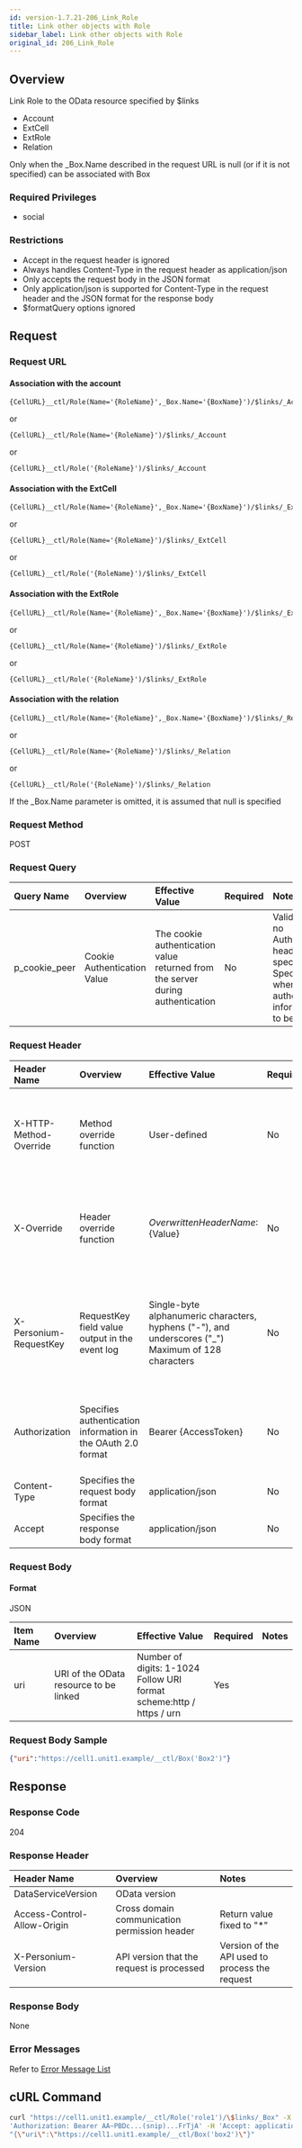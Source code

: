 ```yaml
---
id: version-1.7.21-206_Link_Role
title: Link other objects with Role
sidebar_label: Link other objects with Role
original_id: 206_Link_Role
---
```


## Overview

Link Role to the OData resource specified by $links

* Account
* ExtCell
* ExtRole
* Relation

Only when the \_Box.Name described in the request URL is null (or if it is not specified) can be associated with Box

### Required Privileges

* social 

### Restrictions

* Accept in the request header is ignored
* Always handles Content-Type in the request header as application/json
* Only accepts the request body in the JSON format
* Only application/json is supported for Content-Type in the request header and the JSON format for the response body
* $formatQuery options ignored


## Request

### Request URL

#### Association with the account

```
{CellURL}__ctl/Role(Name='{RoleName}',_Box.Name='{BoxName}')/$links/_Account
```

or

```
{CellURL}__ctl/Role(Name='{RoleName}')/$links/_Account
```

or

```
{CellURL}__ctl/Role('{RoleName}')/$links/_Account
```

#### Association with the ExtCell

```
{CellURL}__ctl/Role(Name='{RoleName}',_Box.Name='{BoxName}')/$links/_ExtCell
```

or

```
{CellURL}__ctl/Role(Name='{RoleName}')/$links/_ExtCell
```

or

```
{CellURL}__ctl/Role('{RoleName}')/$links/_ExtCell
```

#### Association with the ExtRole

```
{CellURL}__ctl/Role(Name='{RoleName}',_Box.Name='{BoxName}')/$links/_ExtRole
```

or

```
{CellURL}__ctl/Role(Name='{RoleName}')/$links/_ExtRole
```

or

```
{CellURL}__ctl/Role('{RoleName}')/$links/_ExtRole
```

#### Association with the relation

```
{CellURL}__ctl/Role(Name='{RoleName}',_Box.Name='{BoxName}')/$links/_Relation
```

or

```
{CellURL}__ctl/Role(Name='{RoleName}')/$links/_Relation
```

or

```
{CellURL}__ctl/Role('{RoleName}')/$links/_Relation
```

If the \_Box.Name parameter is omitted, it is assumed that null is specified

### Request Method

POST

### Request Query

|Query Name|Overview|Effective Value|Required|Notes|
|:--|:--|:--|:--|:--|
|p_cookie_peer|Cookie Authentication Value|The cookie authentication value returned from the server during authentication|No|Valid only if no Authorization header specified<br>Specify this when cookie authentication information is to be used|

### Request Header

|Header Name|Overview|Effective Value|Required|Notes|
|:--|:--|:--|:--|:--|
|X-HTTP-Method-Override|Method override function|User-defined|No|If you specify this value when requesting with the POST method, the specified value will be used as a method.|
|X-Override|Header override function|${OverwrittenHeaderName}:${Value}|No|Overwrite normal HTTP header value. To overwrite multiple headers, specify multiple X-Override headers.|
|X-Personium-RequestKey|RequestKey field value output in the event log|Single-byte alphanumeric characters, hyphens ("-"), and underscores ("_")<br>Maximum of 128 characters|No|When not specified, default value given with ${4 digits}_${22 digits} Base64url characters format representing an UUID for each request|
|Authorization|Specifies authentication information in the OAuth 2.0 format|Bearer {AccessToken}|No|* Authentication tokens are the tokens acquired using the Authentication Token Acquisition API|
|Content-Type|Specifies the request body format|application/json|No|[application/json] by default|
|Accept|Specifies the response body format|application/json|No|[application/json] by default|

### Request Body

#### Format

JSON

|Item Name|Overview|Effective Value|Required|Notes|
|:--|:--|:--|:--|:--|
|uri|URI of the OData resource to be linked|Number of digits: 1-1024<br>Follow URI format<br>scheme:http / https / urn|Yes||

### Request Body Sample

```JSON
{"uri":"https://cell1.unit1.example/__ctl/Box('Box2')"}
```


## Response

### Response Code

204

### Response Header

|Header Name|Overview|Notes|
|:--|:--|:--|
|DataServiceVersion|OData version||
|Access-Control-Allow-Origin|Cross domain communication permission header|Return value fixed to "*"|
|X-Personium-Version|API version that the request is processed|Version of the API used to process the request|

### Response Body

None

### Error Messages

Refer to [Error Message List](004_Error_Messages.md)



## cURL Command

```sh
curl "https://cell1.unit1.example/__ctl/Role('role1')/\$links/_Box" -X POST -i -H \
'Authorization: Bearer AA~PBDc...(snip)...FrTjA' -H 'Accept: application/json' -d \
"{\"uri\":\"https://cell1.unit1.example/__ctl/Box('box2')\"}"
```


